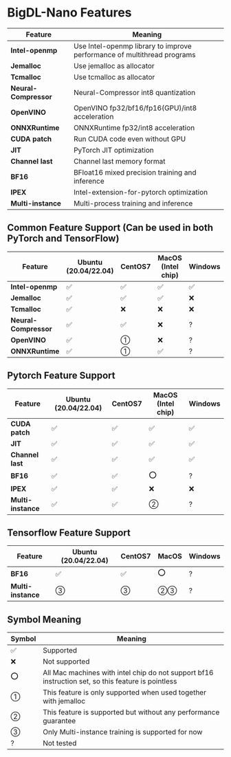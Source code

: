 # BigDL-Nano Features

| Feature               | Meaning                                                                 |
| --------------------- | ----------------------------------------------------------------------- |
| **Intel-openmp**      | Use Intel-openmp library to improve performance of multithread programs |
| **Jemalloc**          | Use jemalloc as allocator                                               |
| **Tcmalloc**          | Use tcmalloc as allocator                                               |
| **Neural-Compressor** | Neural-Compressor int8 quantization                                     |
| **OpenVINO**          | OpenVINO fp32/bf16/fp16(GPU)/int8 acceleration                          |
| **ONNXRuntime**       | ONNXRuntime fp32/int8 acceleration                                      |
| **CUDA patch**        | Run CUDA code even without GPU                                          |
| **JIT**               | PyTorch JIT optimization                                                |
| **Channel last**      | Channel last memory format                                              |
| **BF16**              | BFloat16 mixed precision training and inference                         |
| **IPEX**              | Intel-extension-for-pytorch optimization                                |
| **Multi-instance**    | Multi-process training and inference                                    |

## Common Feature Support (Can be used in both PyTorch and TensorFlow)

| Feature               | Ubuntu (20.04/22.04) | CentOS7 | MacOS (Intel chip) | Windows |
| --------------------- | -------------------- | ------- | ------------------ | ------- |
| **Intel-openmp**      | ✅                    | ✅       | ✅                  | ✅       |
| **Jemalloc**          | ✅                    | ✅       | ✅                  | ❌       |
| **Tcmalloc**          | ✅                    | ❌       | ❌                  | ❌       |
| **Neural-Compressor** | ✅                    | ✅       | ❌                  | ?       |
| **OpenVINO**          | ✅                    | ①       | ❌                  | ?       |
| **ONNXRuntime**       | ✅                    | ①       | ✅                  | ?       |

## Pytorch Feature Support

| Feature            | Ubuntu (20.04/22.04) | CentOS7 | MacOS (Intel chip) | Windows |
| ------------------ | -------------------- | ------- | ------------------ | ------- |
| **CUDA patch**     | ✅                    | ✅       | ✅                  | ✅       |
| **JIT**            | ✅                    | ✅       | ✅                  | ✅       |
| **Channel last**   | ✅                    | ✅       | ✅                  | ✅       |
| **BF16**           | ✅                    | ✅       | ⭕                  | ?       |
| **IPEX**           | ✅                    | ✅       | ❌                  | ❌       |
| **Multi-instance** | ✅                    | ✅       | ②                  | ?       |

## Tensorflow Feature Support

| Feature            | Ubuntu (20.04/22.04) | CentOS7 | MacOS | Windows |
| ------------------ | -------------------- | ------- | ----- | ------- |
| **BF16**           | ✅                    | ✅       | ⭕     | ?       |
| **Multi-instance** | ③                    | ③       | ②③    | ?       |

## Symbol Meaning

| Symbol | Meaning                                                                                            |
| ------ | -------------------------------------------------------------------------------------------------- |
| ✅      | Supported                                                                                          |
| ❌      | Not supported                                                                                      |
| ⭕      | All Mac machines with intel chip do not support bf16 instruction set, so this feature is pointless |
| ①      | This feature is only supported when used together with jemalloc                                    |
| ②      | This feature is supported but without any performance guarantee                                    |
| ③      | Only Multi-instance training is supported for now                                                  |
| ?      | Not tested                                                                                         |
